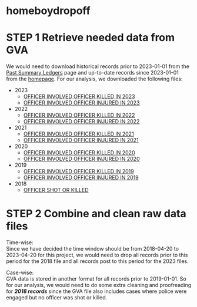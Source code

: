 # homeboydropoff

# STEP 1 Retrieve needed data from GVA
We would need to download historical records prior to 2023-01-01 from the [Past Summary Ledgers](https://www.gunviolencearchive.org/past-tolls) page and up-to-date records since 2023-01-01 from the [homepage](https://www.gunviolencearchive.org/). For our analysis, we downloaded the following files:
- 2023
  - [OFFICER INVOLVED OFFICER KILLED IN 2023](https://www.gunviolencearchive.org/reports/officer-killed?year=2023)
  - [OFFICER INVOLVED OFFICER INJURED IN 2023](https://www.gunviolencearchive.org/reports/officer-shot?year=2023)
- 2022
  - [OFFICER INVOLVED OFFICER KILLED IN 2022](https://www.gunviolencearchive.org/reports/officer-killed?year=2022)
  - [OFFICER INVOLVED OFFICER INJURED IN 2022](https://www.gunviolencearchive.org/reports/officer-shot?year=2022)
- 2021
  - [OFFICER INVOLVED OFFICER KILLED IN 2021](https://www.gunviolencearchive.org/reports/officer-killed?year=2021)
  - [OFFICER INVOLVED OFFICER INJURED IN 2021](https://www.gunviolencearchive.org/reports/officer-shot?year=2021)
- 2020
  - [OFFICER INVOLVED OFFICER KILLED IN 2020](https://www.gunviolencearchive.org/reports/officer-killed?year=2020)
  - [OFFICER INVOLVED OFFICER INJURED IN 2020](https://www.gunviolencearchive.org/reports/officer-shot?year=2020)
- 2019
  - [OFFICER INVOLVED OFFICER KILLED IN 2019](https://www.gunviolencearchive.org/reports/officer-killed?year=2019)
  - [OFFICER INVOLVED OFFICER INJURED IN 2019](https://www.gunviolencearchive.org/reports/officer-shot?year=2019)
- 2018
  - [OFFICER SHOT OR KILLED](https://www.gunviolencearchive.org/reports/officer-shot-killed?year=2018)
 

# STEP 2 Combine and clean raw data files
Time-wise:  
Since we have decided the time window should be from 2018-04-20 to 2023-04-20 for this project, we would need to drop all records prior to this period for the 2018 file and all records post to this period for the 2023 files.

Case-wise:  
GVA data is stored in another format for all records prior to 2019-01-01. So for our analysis, we would need to do some extra cleaning and proofreading for ***2018 records*** since the GVA file also includes cases where police were engaged but no officer was shot or killed.

